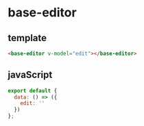 # base-editor

## template

```Html
<base-editor v-model="edit"></base-editor>
```

## javaScript

```javaScript
export default {
  data: () => ({
    edit: ''
  })
};
```
